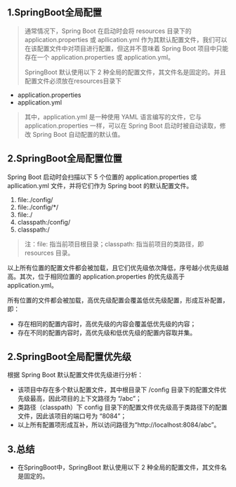 

## 1.SpringBoot全局配置

> 通常情况下，Spring Boot 在启动时会将 resources 目录下的 application.properties 或 apllication.yml 作为其默认配置文件，我们可以在该配置文件中对项目进行配置，但这并不意味着 Spring Boot 项目中只能存在一个 application.properties 或 application.yml。
>
> SpringBoot 默认使用以下 2 种全局的配置文件，其文件名是固定的。并且配置文件必须放在resources目录下

- application.properties
- application.yml

>其中，application.yml 是一种使用 YAML 语言编写的文件，它与 application.properties 一样，可以在 Spring Boot 启动时被自动读取，修改 Spring Boot 自动配置的默认值。



## 2.SpringBoot全局配置位置

Spring Boot 启动时会扫描以下 5 个位置的 application.properties 或 apllication.yml 文件，并将它们作为 Spring boot 的默认配置文件。

1. file:./config/
2. file:./config/*/
3. file:./
4. classpath:/config/
5. classpath:/

> 注：file: 指当前项目根目录；classpath: 指当前项目的类路径，即 resources 目录。

以上所有位置的配置文件都会被加载，且它们优先级依次降低，序号越小优先级越高。其次，位于相同位置的 application.properties 的优先级高于 application.yml。

所有位置的文件都会被加载，高优先级配置会覆盖低优先级配置，形成互补配置，即：

- 存在相同的配置内容时，高优先级的内容会覆盖低优先级的内容；
- 存在不同的配置内容时，高优先级和低优先级的配置内容取并集。



## 2.SpringBoot全局配置优先级

根据 Spring Boot 默认配置文件优先级进行分析：

- 该项目中存在多个默认配置文件，其中根目录下 /config 目录下的配置文件优先级最高，因此项目的上下文路径为 “/abc”；
- 类路径（classpath）下 config 目录下的配置文件优先级高于类路径下的配置文件，因此该项目的端口号为 “8084”；
- 以上所有配置项形成互补，所以访问路径为“http://localhost:8084/abc”。





## 3.总结

- 在SpringBoot中，SpringBoot 默认使用以下 2 种全局的配置文件，其文件名是固定的。
